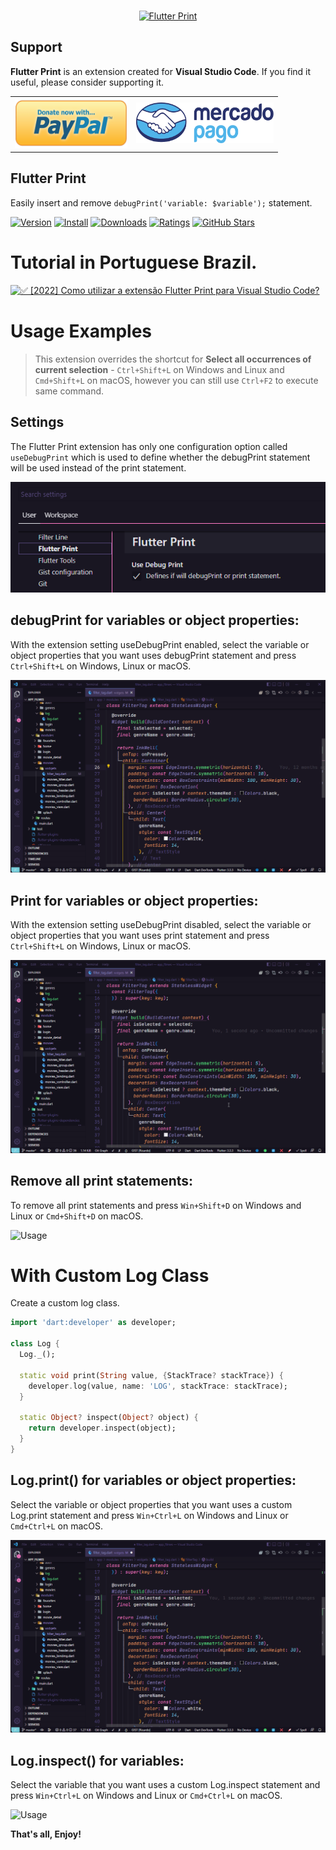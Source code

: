 <p align="center">
  <br />
  <a title="Learn more about Flutter Print" href="https://github.com/ricardoemerson/flutter-print">
    <img src="https://raw.githubusercontent.com/ricardoemerson/flutter-print/master/images/cover-logo.png" alt="Flutter Print" width="256"  heigth="256"/>
    </a>
</p>

## Support

**Flutter Print** is an extension created for **Visual Studio Code**. If you find it useful, please consider supporting it.

<table align="center" width="100%" border="0">
  <tr>
    <td >
      <a title="PayPal" href="https://www.paypal.com/donate?hosted_button_id=X26H7L6AVMD96">
        <img src="https://raw.githubusercontent.com/ricardoemerson/create-flutter-widgets-and-classes/master/images/donate-with-paypal.png" alt="Create Widgets and Classes for Flutter Logo" width="180"  height="80"/>
      </a>
    </td>
    <td>
      <a title="Mercado Pago" href="https://mpago.la/1LvP93a">
        <img src="https://raw.githubusercontent.com/ricardoemerson/create-flutter-widgets-and-classes/master/images/donate-with-mercado-pago.png" alt="Create Widgets and Classes for Flutter Logo" width="220"  height="65"/>
      </a>
    </td>
  </tr>
</table>

## Flutter Print

Easily insert and remove `debugPrint('variable: $variable');` statement.

[![Version](https://vsmarketplacebadge.apphb.com/version/ricardo-emerson.flutter-print.svg)](https://marketplace.visualstudio.com/items?itemName=ricardo-emerson.flutter-print)
[![Install](https://vsmarketplacebadge.apphb.com/installs/ricardo-emerson.flutter-print.svg)](https://marketplace.visualstudio.com/items?itemName=ricardo-emerson.flutter-print)
[![Downloads](https://vsmarketplacebadge.apphb.com/downloads/ricardo-emerson.flutter-print.svg)](https://marketplace.visualstudio.com/items?itemName=ricardo-emerson.flutter-print)
[![Ratings](https://vsmarketplacebadge.apphb.com/rating-short/ricardo-emerson.flutter-print.svg)](https://marketplace.visualstudio.com/items?itemName=ricardo-emerson.flutter-print&ssr=false#review-details)
[![GitHub Stars](https://img.shields.io/github/stars/ricardoemerson/flutter-print.svg?logo=github)](https://github.com/ricardoemerson/flutter-print)

# Tutorial in Portuguese Brazil.
[![✅ [2022] Como utilizar a extensão Flutter Print para Visual Studio Code?](https://img.youtube.com/vi/Mg_Pg2jQ_p0/0.jpg)](https://www.youtube.com/watch?v=Mg_Pg2jQ_p0)

# Usage Examples

> This extension overrides the shortcut for **Select all occurrences of current selection** - `Ctrl+Shift+L` on Windows and Linux and `Cmd+Shift+L` on macOS, however you can still use `Ctrl+F2` to execute same command.


## Settings

The Flutter Print extension has only one configuration option called `useDebugPrint` which is used to define whether the debugPrint statement will be used instead of the print statement.

![Usage](images/use-debug-print-setting.png)

## debugPrint for variables or object properties:

With the extension setting useDebugPrint enabled, select the variable or object properties that you want uses debugPrint statement and press `Ctrl+Shift+L` on Windows, Linux or macOS.

![Usage](images/debug-print.gif)

## Print for variables or object properties:

With the extension setting useDebugPrint disabled, select the variable or object properties that you want uses print statement and press `Ctrl+Shift+L` on Windows, Linux or macOS.

![Usage](images/print.gif)

## Remove all print statements:

To remove all print statements and press `Win+Shift+D` on Windows and Linux or `Cmd+Shift+D` on macOS.

![Usage](images/delete-log.gif)


# With Custom Log Class

Create a custom log class.

```dart
import 'dart:developer' as developer;

class Log {
  Log._();

  static void print(String value, {StackTrace? stackTrace}) {
    developer.log(value, name: 'LOG', stackTrace: stackTrace);
  }

  static Object? inspect(Object? object) {
    return developer.inspect(object);
  }
}

```

## Log.print() for variables or object properties:

Select the variable or object properties that you want uses a custom Log.print statement and press `Win+Ctrl+L` on Windows and Linux or `Cmd+Ctrl+L` on macOS.

![Usage](images/log-print.gif)


## Log.inspect() for variables:

Select the variable that you want uses a custom Log.inspect statement and press `Win+Ctrl+L` on Windows and Linux or `Cmd+Ctrl+L` on macOS.

![Usage](images/log-inspect.gif)


**That's all, Enjoy!**
